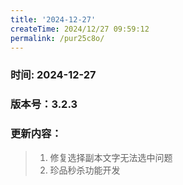 ```yaml
---
title: '2024-12-27'
createTime: 2024/12/27 09:59:12
permalink: /pur25c8o/
---
```

### 时间: 2024-12-27

### 版本号：3.2.3

### 更新内容：
> 1. 修复选择副本文字无法选中问题 
> 2. 珍品秒杀功能开发